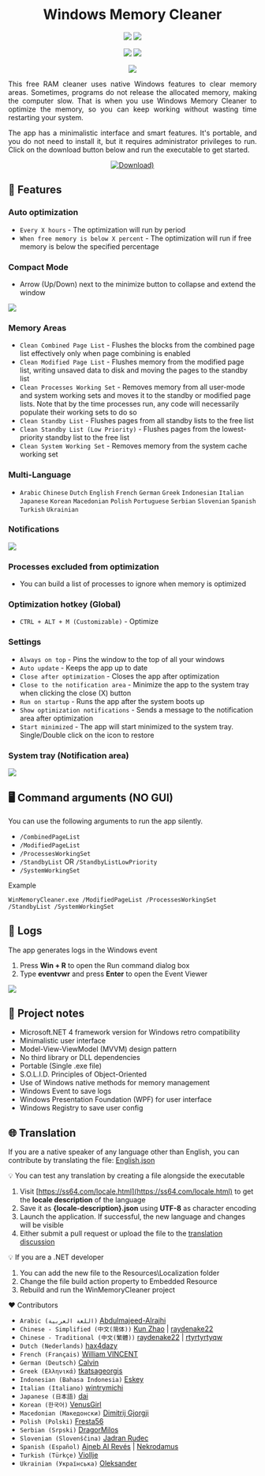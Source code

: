 <div align="center">
  <h1>Windows Memory Cleaner</h1>

  [![](https://img.shields.io/badge/Windows-XP%20%7C%20Vista%20%7C%207%20%7C%208%20%7C%2010%20%7C%2011-blue?style=for-the-badge)](#windows-memory-cleaner)
  [![](https://img.shields.io/badge/Server-2003%20%7C%202008%20%7C%202012%20%7C%202016%20%7C%202019%20%7C%202022-blue?style=for-the-badge)](#windows-memory-cleaner)

  [![](https://img.shields.io/github/license/IgorMundstein/WinMemoryCleaner?style=for-the-badge)](/LICENSE)
  [![](https://img.shields.io/github/downloads/IgorMundstein/WinMemoryCleaner/total?style=for-the-badge)](https://github.com/IgorMundstein/WinMemoryCleaner/releases/latest/)

  [![](/.github/images/main-window.png)](#windows-memory-cleaner)

  <p align="justify">
    This free RAM cleaner uses native Windows features to clear memory areas. Sometimes, programs do not release the allocated memory, making the computer slow. That is when you use Windows Memory Cleaner to optimize the memory, so you can keep working without wasting time restarting your system. 
  </p>

  <p align="justify">
    The app has a minimalistic interface and smart features. It's portable, and you do not need to install it, but it requires administrator privileges to run. Click on the download button below and run the executable to get started.
  </p>

  [![Download)](/.github/images/download-button.png)](https://github.com/IgorMundstein/WinMemoryCleaner/releases/latest/download/WinMemoryCleaner.exe)

</div>

## 🚀 Features

### Auto optimization

- `Every X hours` - The optimization will run by period
- `When free memory is below X percent` - The optimization will run if free memory is below the specified percentage

### Compact Mode

- Arrow (Up/Down) next to the minimize button to collapse and extend the window

[![](/.github/images/main-window-compact.png)](#compact-mode)

### Memory Areas

- `Clean Combined Page List` - Flushes the blocks from the combined page list effectively only when page combining is enabled
- `Clean Modified Page List` - Flushes memory from the modified page list, writing unsaved data to disk and moving the pages to the standby list
- `Clean Processes Working Set` - Removes memory from all user-mode and system working sets and moves it to the standby or modified page lists. Note that by the time processes run, any code will necessarily populate their working sets to do so
- `Clean Standby List` - Flushes pages from all standby lists to the free list
- `Clean Standby List (Low Priority)` - Flushes pages from the lowest-priority standby list to the free list
- `Clean System Working Set` - Removes memory from the system cache working set

### Multi-Language

- `Arabic` `Chinese` `Dutch` `English` `French` `German` `Greek` `Indonesian` `Italian` `Japanese` `Korean` `Macedonian` `Polish` `Portuguese` `Serbian` `Slovenian` `Spanish` `Turkish` `Ukrainian`

### Notifications

[![](/.github/images/notification.png)](#notifications)

### Processes excluded from optimization

- You can build a list of processes to ignore when memory is optimized

### Optimization hotkey (Global)

- `CTRL + ALT + M (Customizable)` - Optimize

### Settings

- `Always on top` - Pins the window to the top of all your windows
- `Auto update` - Keeps the app up to date
- `Close after optimization` - Closes the app after optimization
- `Close to the notification area` - Minimize the app to the system tray when clicking the close (X) button
- `Run on startup` - Runs the app after the system boots up
- `Show optimization notifications` - Sends a message to the notification area after optimization
- `Start minimized` - The app will start minimized to the system tray. Single/Double click on the icon to restore

### System tray (Notification area)

[![](/.github/images/system-tray.png)](#system-tray)

## 🖥️ Command arguments (NO GUI)

You can use the following arguments to run the app silently.

- `/CombinedPageList`
- `/ModifiedPageList`
- `/ProcessesWorkingSet`
- `/StandbyList` OR `/StandbyListLowPriority`
- `/SystemWorkingSet`

Example

`WinMemoryCleaner.exe /ModifiedPageList /ProcessesWorkingSet /StandbyList /SystemWorkingSet`

## 📖 Logs

The app generates logs in the Windows event

1. Press **Win + R** to open the Run command dialog box
2. Type **eventvwr** and press **Enter** to open the Event Viewer

[![](/.github/images/windows-event-log.png)](#-logs)

## 📝 Project notes

- Microsoft.NET 4 framework version for Windows retro compatibility
- Minimalistic user interface
- Model-View-ViewModel (MVVM) design pattern
- No third library or DLL dependencies
- Portable (Single .exe file)
- S.O.L.I.D. Principles of Object-Oriented
- Use of Windows native methods for memory management
- Windows Event to save logs
- Windows Presentation Foundation (WPF) for user interface
- Windows Registry to save user config

## 🌐 Translation

If you are a native speaker of any language other than English, you can contribute by translating the file: [English.json](/src/Resources/Localization/English.json)

💡 You can test any translation by creating a file alongside the executable
1. Visit [https://ss64.com/locale.html](https://ss64.com/locale.html) to get the **locale description** of the language
2. Save it as **{locale-description}.json** using **UTF-8** as character encoding
3. Launch the application. If successful, the new language and changes will be visible
4. Either submit a pull request or upload the file to the [translation discussion](https://github.com/IgorMundstein/WinMemoryCleaner/discussions/14)

💡 If you are a .NET developer

1. You can add the new file to the Resources\Localization folder
2. Change the file build action property to Embedded Resource
3. Rebuild and run the WinMemoryCleaner project

❤️ Contributors

- `Arabic (اللغة العربية)` [Abdulmajeed-Alrajhi](https://github.com/Abdulmajeed-Alrajhi)
- `Chinese - Simplified (中文(简体))` [Kun Zhao](https://github.com/kzhdev) | [raydenake22](https://github.com/raydenake22)
- `Chinese - Traditional (中文(繁體))` [raydenake22](https://github.com/raydenake22) | [rtyrtyrtyqw](https://github.com/rtyrtyrtyqw)
- `Dutch (Nederlands)` [hax4dazy](https://github.com/hax4dazy)
- `French (Français)` [William VINCENT](https://github.com/wixaw)
- `German (Deutsch)` [Calvin](https://github.com/Slluxx)
- `Greek (Ελληνικά)` [tkatsageorgis](https://github.com/tkatsageorgis)
- `Indonesian (Bahasa Indonesia)` [Eskey](https://github.com/Eskeyz)
- `Italian (Italiano)` [wintrymichi](https://github.com/wintrymichi)
- `Japanese (日本語)` [dai](https://github.com/dai)
- `Korean (한국어)` [VenusGirl](https://github.com/VenusGirl)
- `Macedonian (Македонски)` [Dimitrij Gjorgji](https://github.com/Cathadox)
- `Polish (Polski)` [Fresta56](https://github.com/Fresta56)
- `Serbian (Srpski)` [DragorMilos](https://github.com/DragorMilos)
- `Slovenian (Slovenščina)` [Jadran Rudec](https://github.com/JadranR)
- `Spanish (Español)` [Ajneb Al Revés](https://github.com/AjnebAlReves) | [Nekrodamus](https://github.com/FrannDzs)
- `Turkish (Türkçe)` [Viollje](https://github.com/Viollje)
- `Ukrainian (Українська)` [Oleksander](https://github.com/Mariachi1231)
